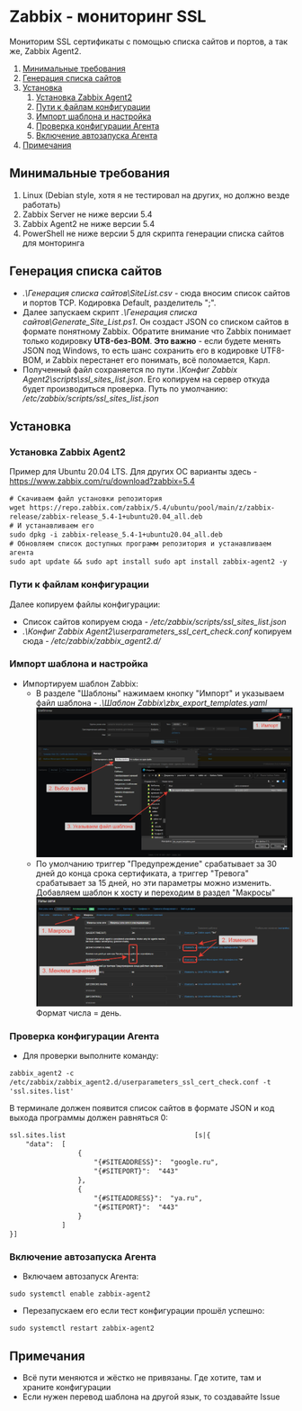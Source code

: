 <!-- omit in toc -->
# Zabbix - мониторинг SSL

Мониторим SSL сертификаты с помощью списка сайтов и портов, а так же, Zabbix Agent2.

1. [Минимальные требования](#минимальные-требования)
2. [Генерация списка сайтов](#генерация-списка-сайтов)
3. [Установка](#установка)
   1. [Установка Zabbix Agent2](#установка-zabbix-agent2)
   2. [Пути к файлам конфигурации](#пути-к-файлам-конфигурации)
   3. [Импорт шаблона и настройка](#импорт-шаблона-и-настройка)
   4. [Проверка конфигурации Агента](#проверка-конфигурации-агента)
   5. [Включение автозапуска Агента](#включение-автозапуска-агента)
4. [Примечания](#примечания)

## Минимальные требования
1. Linux (Debian style, хотя я не тестировал на других, но должно везде работать)
2. Zabbix Server не ниже версии 5.4
3. Zabbix Agent2 не ниже версии 5.4
4. PowerShell не ниже версии 5 для скрипта генерации списка сайтов для монторинга

## Генерация списка сайтов
- *.\Генерация списка сайтов\SiteList.csv* - сюда вносим список сайтов и портов TCP. Кодировка Default, разделитель ";".
- Далее запускаем скрипт *.\Генерация списка сайтов\Generate_Site_List.ps1*. Он создаст JSON со списком сайтов в формате понятному Zabbix. Обратите внимание что Zabbix понимает только кодировку **UT8-без-BOM**. **Это важно** - если будете менять JSON под Windows, то есть шанс сохранить его в кодировке UTF8-BOM, и Zabbix перестанет его понимать, всё поломается, Карл.
- Полученный файл сохраняется по пути *.\Конфиг Zabbix Agent2\scripts\ssl_sites_list.json*. Его копируем на сервер откуда будет производиться проверка. Путь по умолчанию: */etc/zabbix/scripts/ssl_sites_list.json*
## Установка
### Установка Zabbix Agent2
Пример для Ubuntu 20.04 LTS. Для других ОС варианты здесь - https://www.zabbix.com/ru/download?zabbix=5.4<br>
```shell
# Скачиваем файл установки репозитория
wget https://repo.zabbix.com/zabbix/5.4/ubuntu/pool/main/z/zabbix-release/zabbix-release_5.4-1+ubuntu20.04_all.deb
# И устанавливаем его
sudo dpkg -i zabbix-release_5.4-1+ubuntu20.04_all.deb
# Обновляем список доступных программ репозитория и устанавливаем агента
sudo apt update && sudo apt install sudo apt install zabbix-agent2 -y
```
### Пути к файлам конфигурации
Далее копируем файлы конфигурации:<br>
- Список сайтов копируем сюда - */etc/zabbix/scripts/ssl_sites_list.json*
- *.\Конфиг Zabbix Agent2\userparameters_ssl_cert_check.conf* копируем сюда - */etc/zabbix/zabbix_agent2.d/*
### Импорт шаблона и настройка
- Импортируем шаблон Zabbix:
  - В разделе "Шаблоны" нажимаем кнопку "Импорт" и указываем файл шаблона - *.\Шаблон Zabbix\zbx_export_templates.yaml*<br>![alt text](img/2021-12-30_21-42-21.png "Импорт шаблона в Zabbix Server")
  - По умолчанию триггер "Предупреждение" срабатывает за 30 дней до конца срока сертификата, а триггер "Тревога" срабатывает за 15 дней, но эти параметры можно изменить. Добавляем шаблон к хосту и переходим в раздел "Макросы"<br>![alt text](img/2021-12-30_21-51-29.png "Меняем сроки тревоги")<br>Формат числа = день.
### Проверка конфигурации Агента
- Для проверки выполните команду:
```shell
zabbix_agent2 -c /etc/zabbix/zabbix_agent2.d/userparameters_ssl_cert_check.conf -t 'ssl.sites.list'
```
В терминале должен появится список сайтов в формате JSON и код выхода программы должен равняться 0:
```
ssl.sites.list                                [s|{
    "data":  [
                 {
                     "{#SITEADDRESS}":  "google.ru",
                     "{#SITEPORT}":  "443"
                 },
                 {
                     "{#SITEADDRESS}":  "ya.ru",
                     "{#SITEPORT}":  "443"
                 }
             ]
}]
```
### Включение автозапуска Агента
- Включаем автозапуск Агента:
```shell
sudo systemctl enable zabbix-agent2
```
- Перезапускаем его если тест конфигурации прошёл успешно:
```shell
sudo systemctl restart zabbix-agent2
```
## Примечания
- Всё пути меняются и жёстко не привязаны. Где хотите, там и храните конфигурации
- Если нужен перевод шаблона на другой язык, то создавайте Issue
